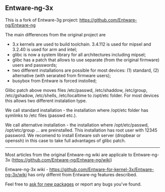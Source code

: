 ## Entware-ng-3x

This is a fork of Entware-3g project: https://github.com/Entware-ng/Entware-ng

The main differences from the original project are
- 3.x kernels are used to build toolchain. 3.4.112 is used for mipsel and 3.2.40 is used for arm and intel;
- glibc is now a system library for all architectures including mipsel;
- glibc has a patch that allows to use separate (from the original firmware) users and passwords;
- two different installations are possible for most devices: (1) standard, (2) alternative (with serarated from firmware users);
- busybox from Entware is forced instolled;
 
Glibc patch above moves files /etc/passwd, /etc/shaddow, /etc/group, /etc/gshadow, /etc/shells, /etc/localtime to /opt/etc folder. For most devices this allows two different instalation type.

We call standard installation - the installation where /opt/etc folder has symlinks to /etc files (passwd etc.).

We call alternative installation - the installation where /opt/etc/passwd, /opt/etc/group ... are preinstalled. This installation has root user with 12345 password. We recomend to install Entware ssh server (dropbear or openssh) in this case to take full advantages of glibc patch.

---

Most articles from the original Entware-ng wiki are applicale to Entware-ng-3x
(https://github.com/Entware-ng/Entware-ng/wiki)

Entware-ng-3x wiki - https://github.com/Entware-for-kernel-3x/Entware-ng-3x/wiki has only differnt from Entware-ng features described.

Feel free to [ask for new packages](https://github.com/Entware-for-kernel-3x/Entware-ng-3x/issues) or report any bugs you've found.
